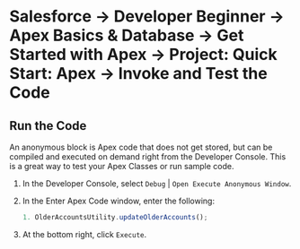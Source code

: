 # Salesforce -> Developer Beginner -> Apex Basics & Database -> Get Started with Apex -> Project: Quick Start: Apex -> Invoke and Test the Code

## Run the Code

An anonymous block is Apex code that does not get stored, but can be compiled and executed on demand right from the Developer Console. This is a great way to test your Apex Classes or run sample code.

1. In the Developer Console, select `Debug` | `Open Execute Anonymous Window`.
2. In the Enter Apex Code window, enter the following:

    ```js
    1. OlderAccountsUtility.updateOlderAccounts();
    ```

3. At the bottom right, click `Execute`.
